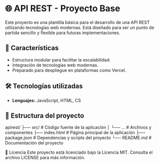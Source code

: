 # 🌐 API REST - Proyecto Base

Este proyecto es una plantilla básica para el desarrollo de una API REST utilizando tecnologías web modernas. Está diseñado para ser un punto de partida sencillo y flexible para futuras implementaciones.

## 🚀 Características

- Estructura modular para facilitar la escalabilidad.
- Integración de tecnologías web modernas.
- Preparado para despliegue en plataformas como Vercel.

## 🛠️ Tecnologías utilizadas

- **Lenguajes:** JavaScript, HTML, CS

## 📂 Estructura del proyecto

apirest/
├── src/ # Código fuente de la aplicación
│ └── ... # Archivos y componentes
├── index.html # Página principal de la aplicación
├── package.json # Dependencias y scripts del proyecto
└── README.md # Documentación del proyecto

📄 Licencia
Este proyecto está licenciado bajo la Licencia MIT. Consulta el archivo LICENSE para más información.
